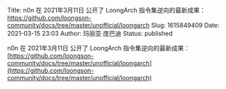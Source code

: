 Title: n0n 在 2021年3月11日 公开了 LoongArch 指令集逆向的最新成果：https://github.com/loongson-community/docs/tree/master/unofficial/loongarch
Slug: 1615849409
Date: 2021-03-15 23:03
Author: 玛丽亚·庞巴迪
Status: published

n0n 在 2021年3月11日 公开了 LoongArch 指令集逆向的最新成果：[https://github.com/loongson-community/docs/tree/master/unofficial/loongarch](https://github.com/loongson-community/docs/tree/master/unofficial/loongarch)
